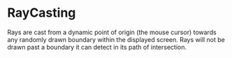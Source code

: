 # RayCasting
Rays are cast from a dynamic point of origin (the mouse cursor) towards any randomly drawn boundary within the displayed screen. Rays will not be drawn past a boundary it can detect in its path of intersection. 
